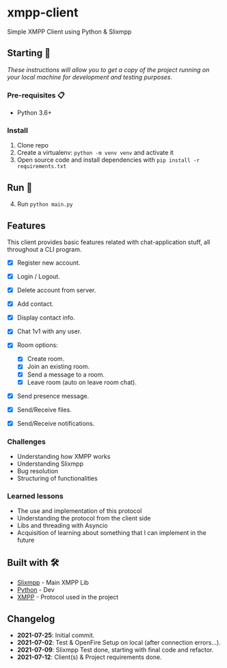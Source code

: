 # xmpp-client
Simple XMPP Client using Python & Slixmpp


## Starting 🚀

_These instructions will allow you to get a copy of the project running on your local machine for development and testing purposes._

### Pre-requisites 📋

* Python 3.6+

### Install

1. Clone repo
2. Create a virtualenv: `python -m venv venv` and activate it
3. Open source code and install dependencies with `pip install -r requirements.txt`

## Run 🔩
4. Run `python main.py`


## Features

This client provides basic features related with chat-application stuff, all throughout a CLI program.

- [x] Register new account.
- [x] Login / Logout.
- [x] Delete account from server.
- [x] Add contact.
- [x] Display contact info.
- [x] Chat 1v1 with any user.
- [x] Room options:
    - [x] Create room.
    - [x] Join an existing room.
    - [x] Send a message to a room.
    - [x] Leave room (auto on leave room chat).
- [x] Send presence message.
- [x] Send/Receive files.
- [x] Send/Receive notifications.


### Challenges
* Understanding how XMPP works
* Understanding Slixmpp
* Bug resolution
* Structuring of functionalities

### Learned lessons
* The use and implementation of this protocol
* Understanding the protocol from the client side
* Libs and threading with Asyncio
* Acquisition of learning about something that I can implement in the future

## Built with 🛠️

* [Slixmpp](https://slixmpp.readthedocs.io/index.html/) - Main XMPP Lib
* [Python](https://www.python.org/) - Dev
* [XMPP](https://xmpp.org/) - Protocol used in the project

## Changelog

- **2021-07-25**: Initial commit.
- **2021-07-02**: Test & OpenFire Setup on local (after connection errors...).
- **2021-07-09**: Slixmpp Test done, starting with final code and refactor.
- **2021-07-12**: Client(s) & Project requirements done.

